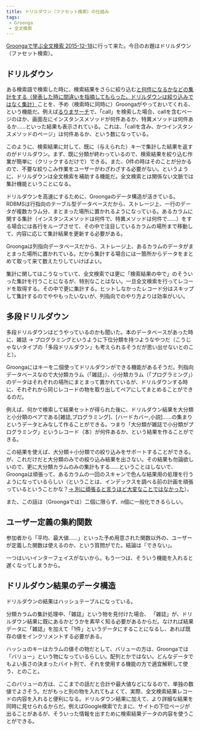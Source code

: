 ```yaml
---
title: ドリルダウン（ファセット検索）の仕組み
tags:
 - Groonga
 - 全文検索
---
```


[Groongaで学ぶ全文検索 2015-12-18][]に行って来た。今日のお題はドリルダウン（ファセット検索）。

ドリルダウン
------------

ある検索語で検索した時に、検索結果をさらに絞り込む<ins>と何件になるかなどの集計をする（発表した時に間違いを指摘してもらった。ドリルダウンは絞り込みではなく集計）</ins>ことを、予め（検索時に同時に）Groongaがやっておいてくれる、という機能だ。例えば[るりまサーチ][]で、「call」を検索した場合、callを含むページのほか、画面左にインスタンスメソッドが何件あるか、特異メソッドは何件あるか……といった結果も表示されている。これは、「callを含み、かつインスタンスメソッドのページ」は何件あるか、という数になっている。

このように、検索結果に対して、既に（与えられた）キーで集計した結果を返すのがドリルダウン。まず、既に分類が終わっているので、検索結果を絞り込む作業が簡単に（クリックするだけで）できる。また、0件の時はそのことが分かるので、不要な絞りこみ作業をユーザーがわざわざする必要がない。というように、ドリルダウンは全文検索を補助する機能だ。全文検索とは関係ない文脈では集計機能ということになる。

ドリルダウンを高速にするために、Groongaのデータ構造が活きている。RDBMSは行指向のテーブル型データベースだから、ストレージ上、一行のデータが複数カラム分、まとまった場所に置かれるようになっている。あるカラムに関する集計（インスタンスメソッドは何件で、特異メソッドは何件で……）をする場合には各行をループさせて、その中で注目しているカラムの場所まで移動して、内容に応じて集計結果を更新する必要がある。

Groongaは列指向データベースだから、ストレージ上、あるカラムのデータがまとまった場所に置かれている。だから集計する場合には一箇所からデータをまとめて取って来て数えたりしていけばよい。

集計に関してはこうなっていて、全文検索では更に「検索結果の中で」のそういった集計を行うことになるが、特別なことはない。一旦全文検索を行ってレコードを取得する。その中で更に集計する。ヒットしなかったレコード分はスキップして集計するのでややもったいないが、列指向でのやり方よりは効率がいい。

多段ドリルダウン
----------------

多段ドリルダウンはどうやっているのかも聞いた。本のデータベースがあった時に、雑誌 -> プログラミングというように下位分類を持つようなやつだ（こうじゃないタイプの「多段ドリルダウン」も考えられるそうだが思い出せないとのこと）。

Groongaにはキーを二個使ってドリルダウンができる機能があるそうだ。列指向データベースなので大分類カラム（「雑誌」）、小分類カラム（「プログラミング」）のデータはそれぞれの場所にまとまって置かれているが、ドリルダウンする時に、それぞれから同じレコードの物を取り出してペアにしてまとめることができるのだ。

例えば、何かで検索して結果セットが得られた後に、ドリルダウン結果を大分類と小分類のペアである[雑誌,プログラミング]、[ハードカバー,小説]……の集まりというデータとみなして作ることができる。つまり「大分類が雑誌で小分類がプログラミング」というレコード（本）が何件あるか、という結果を作ることができる。

この結果を使えば、大分類＋小分類での絞り込みをサポートすることができる。が、これだけだと大分類のみでの絞り込み結果を出さない。その結果も勿論欲しいので、更に大分類カラムのみの集計もする……ということはしないで、Groongaは頑張って、あるカラムの一回のスキャンで色んな結果用の処理を行うようになっているらしい（ということは、インデックスを調べる前の計画を頑張っているということかな？<ins>-> 別に頑張ると言うほど大変なことではなかった</ins>）。

また、この話は（Groongaでは）二個に限らず、n個に一般化できるらしい。

ユーザー定義の集約関数
----------------------

参加者から「平均、最大値……」といった予め用意された関数以外の、ユーザーが定義した関数は使えるのか、という質問がでた。結論は「できない」。

一つはいいインターフェイスがないから。もう一つは、そういう機能を入れると遅くなってしまうから。

ドリルダウン結果のデータ構造
----------------------------

ドリルダウンの結果はハッシュテーブルになっている。

分類カラムの集計処理中、「雑誌」という物を見付けた場合、 「雑誌」が、ドリルダウン結果に既にあるかどうかを素早く知る必要があるからだ。なければ結果データに「雑誌」を加えて「1件」というデータにすることになるし、あれば既存の値をインクリメントする必要がある。

ハッシュのキーはカラムの値その物だとして、バリューの方は、Groongaでは「バリュー」という物になっているらしい。配列とかではない。どんなデータでもよい長さの決まったバイト列で、それを使用する機能の方で適宜解釈して使う、とのこと。

このバリューの方は、ここまでの話だと合計や最大値などになるので、単独の数値でよさそう。だがもっと別の物を入れてもよくて、実際、全文検索結果レコードの内容を入れると便利になる。ドリルダウン結果に加えて、より詳細な結果を同時に見せられるからだ。例えばGoogle検索でたまに、サイトの下位ページが出ることがあるが、そういった情報を出すために検索結果データの内容を使うことができる。

[Groongaで学ぶ全文検索 2015-12-18]: https://groonga.doorkeeper.jp/events/35021
[るりまサーチ]: http://docs.ruby-lang.org/ja/search/
